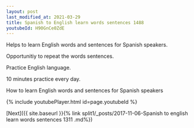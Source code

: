 ```yaml
---
layout: post
last_modified_at: 2021-03-29
title: Spanish to English learn words sentences 1488 
youtubeId: H90GnCe0ZdE
---
```

 
 
Helps to learn English words and sentences for Spanish speakers.

Opportunitiy to repeat the words sentences. 

Practice English language. 
 
10 minutes practice every day. 
 
How to learn English words and sentences for Spanish speakers 
 
{% include youtubePlayer.html id=page.youtubeId %}
 
 
[Next]({{ site.baseurl }}{% link  split1/_posts/2017-11-06-Spanish to english learn words sentences 1311 .md%})
 
